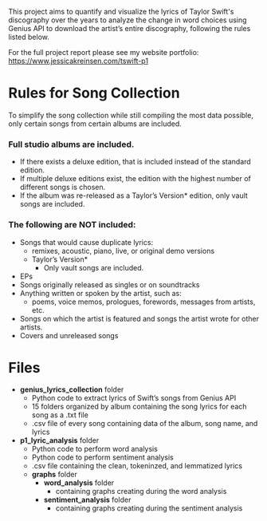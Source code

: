 This project aims to quantify and visualize the lyrics of Taylor Swift's discography over the years to analyze the change in word choices using Genius API to download the artist’s entire discography, following the rules listed below. 

For the full project report please see my website portfolio:
<https://www.jessicakreinsen.com/tswift-p1>

# Rules for Song Collection
To simplify the song collection while still compiling the most data possible, only certain songs from certain albums are included.
### Full studio albums are included.
* If there exists a deluxe edition, that is included instead of the standard edition.
* If multiple deluxe editions exist, the edition with the highest number of different songs is chosen.
* If the album was re-released as a Taylor’s Version* edition, only vault songs are included.
### The following are NOT included:
* Songs that would cause duplicate lyrics:
  * remixes, acoustic, piano, live, or original demo versions
  * Taylor’s Version*
    * Only vault songs are included.
* EPs
* Songs originally released as singles or on soundtracks
* Anything written or spoken by the artist, such as: 
  * poems, voice memos, prologues, forewords, messages from artists, etc.
* Songs on which the artist is featured and songs the artist wrote for other artists.
* Covers and unreleased songs

# Files
* **genius_lyrics_collection** folder
  * Python code to extract lyrics of Swift’s songs from Genius API
  * 15 folders organized by album containing the song lyrics for each song as a .txt file
  * .csv file of every song containing data of the album, song name, and lyrics
* **p1_lyric_analysis** folder
  * Python code to perform word analysis
  * Python code to perform sentiment analysis
  * .csv file containing the clean, tokeninzed, and lemmatized lyrics
  * **graphs** folder
    * **word_analysis** folder
      * containing graphs creating during the word analysis
    * **sentiment_analysis** folder
      * containing graphs creating during the sentiment analysis
    
